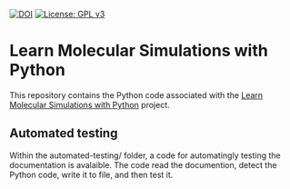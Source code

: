 [![DOI](https://zenodo.org/badge/753982365.svg)](https://zenodo.org/doi/10.5281/zenodo.13342129)
[![License: GPL v3](https://img.shields.io/badge/License-GPLv3-blue.svg)](https://www.gnu.org/licenses/gpl-3.0)

# Learn Molecular Simulations with Python

This repository contains the Python code associated with the [Learn Molecular Simulations with Python](https://mdcourse.github.io/) project.

## Automated testing

Within the automated-testing/ folder, a code for automatingly testing the documentation
is avalaible. The code read the documention, detect the Python code, write
it to file, and then test it.